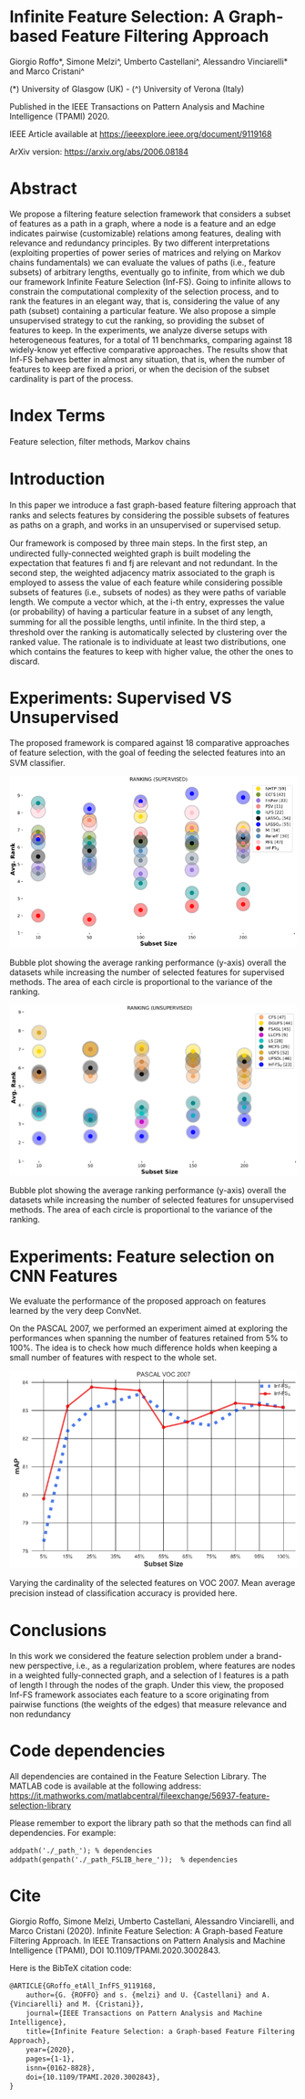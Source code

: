 # Infinite Feature Selection: A Graph-based Feature Filtering Approach

Giorgio Roffo*, Simone Melzi^, Umberto Castellani^, Alessandro Vinciarelli* and Marco Cristani^

(*) University of Glasgow (UK) - (^) University of Verona (Italy)

Published in the IEEE Transactions on Pattern Analysis and Machine Intelligence (TPAMI) 2020. 

IEEE Article available at https://ieeexplore.ieee.org/document/9119168

ArXiv version: https://arxiv.org/abs/2006.08184 


# Abstract
We propose a filtering feature selection framework that considers a subset of features as a path in a graph, where a node is a feature and an edge indicates pairwise (customizable) relations among features, dealing with relevance and redundancy principles. 
By two different interpretations (exploiting properties of power series of matrices and relying on Markov chains fundamentals) we can evaluate the values of paths (i.e., feature subsets) of arbitrary lengths, eventually go to infinite, from which we dub our framework Infinite Feature Selection (Inf-FS). Going to infinite allows to constrain the computational complexity of the selection process, and to rank the features in an elegant way, that is, considering the value of any path (subset) containing a particular feature. We also propose a simple unsupervised strategy to cut the ranking, so providing the subset of features to keep.
In the experiments, we analyze diverse setups with heterogeneous features, for a total of 11 benchmarks, comparing against  18 widely-know yet effective comparative approaches. The results show that Inf-FS behaves better in almost any situation, that is, when the number of features to keep are fixed a priori, or when the decision of the subset cardinality is part of the process.

# Index Terms

Feature selection, ﬁlter methods, Markov chains


# Introduction

In this paper we introduce a fast graph-based feature ﬁltering approach that ranks and selects features by considering the possible subsets of features as paths on a graph, and works in an unsupervised or supervised setup. 

Our framework is composed by three main steps. 
In the ﬁrst step, an undirected fully-connected weighted graph is built modeling the expectation that features fi and fj are relevant and not redundant.
In the second step, the weighted adjacency matrix associated to the graph is employed to assess the value of each feature while considering possible subsets of features (i.e., subsets of nodes) as they were paths of variable length. We compute a vector which, at the i-th entry, expresses the value (or probability) of having a particular feature in a subset of any length, summing for all the possible lengths, until inﬁnite. 
 In the third step, a threshold over the ranking is automatically selected by clustering over the ranked value. The rationale is to individuate at least two distributions, one which contains the features to keep with higher value, the other the ones to discard. 
 
 # Experiments: Supervised VS Unsupervised 
 
The proposed framework is compared against 18 comparative approaches of feature selection, with the goal of feeding the selected features into an SVM classiﬁer. 
 
 
![Alternate image text](https://github.com/giorgioroffo/Infinite-Feature-Selection/blob/master/figures/SUP.png)

Bubble plot showing the average ranking performance (y-axis) overall the datasets while increasing the number of selected features for supervised methods. The area of each circle is proportional to the variance of the ranking.



![Alternate image text](https://github.com/giorgioroffo/Infinite-Feature-Selection/blob/master/figures/UNSUP.png)

Bubble plot showing the average ranking performance (y-axis) overall the datasets while increasing the number of selected features for unsupervised methods. The area of each circle is proportional to the variance of the ranking.

 # Experiments: Feature selection on CNN Features 

We evaluate the performance of the proposed approach on features learned by the very deep ConvNet.
 
On the PASCAL 2007, we performed an experiment aimed at exploring the performances when spanning the number of features retained from 5% to 100%.  The idea is to check how much difference holds when keeping a small number of features with respect to the whole set. 


![Alternate image text](https://github.com/giorgioroffo/Infinite-Feature-Selection/blob/master/figures/VOC07.png)

Varying the cardinality of the selected features on VOC 2007. Mean average precision instead of classiﬁcation accuracy is provided here.

# Conclusions

In this work we considered the feature selection problem under a brand-new perspective, i.e., as a regularization problem, where features are nodes in a weighted fully-connected graph, and a selection of l features is a path of length l through the nodes of the graph. Under this view, the proposed Inf-FS framework associates each feature to a score originating from pairwise functions (the weights of the edges) that measure relevance and non redundancy


# Code dependencies

All dependencies are contained in the Feature Selection Library.
The MATLAB code is available at the following address: 
https://it.mathworks.com/matlabcentral/fileexchange/56937-feature-selection-library

Please remember to export the library path so that the methods can find all dependencies. For example:

```
addpath('./_path_'); % dependencies
addpath(genpath('./_path_FSLIB_here_'));  % dependencies
```


# Cite

Giorgio Roffo, Simone Melzi, Umberto Castellani, Alessandro Vinciarelli, and Marco Cristani (2020). Infinite Feature Selection: A Graph-based Feature Filtering Approach. In IEEE Transactions on Pattern Analysis and Machine Intelligence (TPAMI), DOI 10.1109/TPAMI.2020.3002843.

Here is the BibTeX citation code: 

```
@ARTICLE{GRoffo_etAll_InfFS_9119168, 
    author={G. {ROFFO} and s. {melzi} and U. {Castellani} and A. {Vinciarelli} and M. {Cristani}}, 
    journal={IEEE Transactions on Pattern Analysis and Machine Intelligence}, 
    title={Infinite Feature Selection: a Graph-based Feature Filtering Approach}, 
    year={2020}, 
    pages={1-1},
    isnn={0162-8828},
    doi={10.1109/TPAMI.2020.3002843},
}
```



